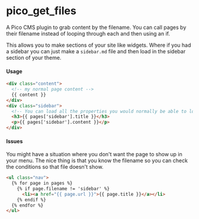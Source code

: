 pico_get_files
==============

A Pico CMS plugin to grab content by the filename. You can call pages by their filename instead of looping through each and then using an if.

This allows you to make sections of your site like widgets. Where if you had a sidebar you can just make a `sidebar.md` file and then load in the sidebar section of your theme.

#### Usage

```html
<div class="content">
  <!-- my normal page content -->
  {{ content }}
</div>
<div class="sidebar">
  <!-- You can load all the properties you would normally be able to load from the page array -->
  <h3>{{ pages['sidebar'].title }}</h3>
  <p>{{ pages['sidebar'].content }}</p>
</div>
```

#### Issues

You might have a situation where you don't want the page to show up in your menu. The nice thing is that you know the filename so you can check the conditions so that file doesn't show.

```html
<ul class="nav">
  {% for page in pages %}
    {% if page.filename != 'sidebar' %}
      <li><a href="{{ page.url }}">{{ page.title }}</a></li>
    {% endif %}
  {% endfor %}
</ul>
```